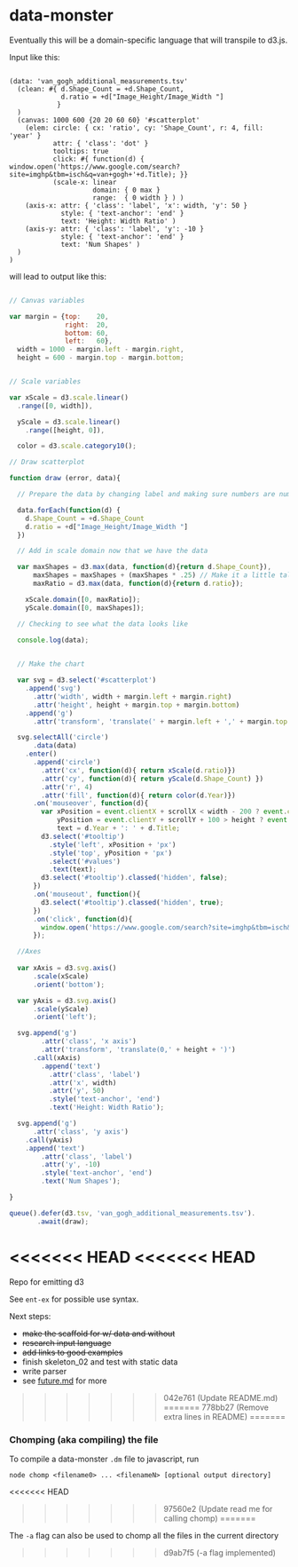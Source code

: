 data-monster
============

Eventually this will be a domain-specific language that will transpile to d3.js.

Input like this:

```

(data: 'van_gogh_additional_measurements.tsv'
  (clean: #{ d.Shape_Count = +d.Shape_Count,
             d.ratio = +d["Image_Height/Image_Width "]                    
            }
  )
  (canvas: 1000 600 {20 20 60 60} '#scatterplot'
    (elem: circle: { cx: 'ratio', cy: 'Shape_Count', r: 4, fill: 'year' }
           attr: { 'class': 'dot' }
           tooltips: true
           click: #{ function(d) { window.open('https://www.google.com/search?site=imghp&tbm=isch&q=van+gogh+'+d.Title); }}
           (scale-x: linear 
                     domain: { 0 max }
                     range:  { 0 width } ) )
    (axis-x: attr: { 'class': 'label', 'x': width, 'y': 50 }
             style: { 'text-anchor': 'end' }
             text: 'Height: Width Ratio' )
    (axis-y: attr: { 'class': 'label', 'y': -10 }
             style: { 'text-anchor': 'end' }
             text: 'Num Shapes' )
  )
)

```
will lead to output like this:

```javascript

// Canvas variables

var margin = {top:    20, 
              right:  20, 
              bottom: 60, 
              left:   60},
  width = 1000 - margin.left - margin.right,
  height = 600 - margin.top - margin.bottom;


// Scale variables

var xScale = d3.scale.linear()
  .range([0, width]),

  yScale = d3.scale.linear()
    .range([height, 0]),

  color = d3.scale.category10();

// Draw scatterplot

function draw (error, data){

  // Prepare the data by changing label and making sure numbers are numbers

  data.forEach(function(d) {
    d.Shape_Count = +d.Shape_Count
    d.ratio = +d["Image_Height/Image_Width "]
  })

  // Add in scale domain now that we have the data

  var maxShapes = d3.max(data, function(d){return d.Shape_Count}),
      maxShapes = maxShapes + (maxShapes * .25) // Make it a little taller
      maxRatio = d3.max(data, function(d){return d.ratio});

    xScale.domain([0, maxRatio]);
    yScale.domain([0, maxShapes]);

  // Checking to see what the data looks like
  
  console.log(data);


  // Make the chart

  var svg = d3.select('#scatterplot')
    .append('svg')
      .attr('width', width + margin.left + margin.right)
      .attr('height', height + margin.top + margin.bottom)
    .append('g')
      .attr('transform', 'translate(' + margin.left + ',' + margin.top + ')');

  svg.selectAll('circle')
      .data(data)
    .enter()
      .append('circle')
        .attr('cx', function(d){ return xScale(d.ratio)})
        .attr('cy', function(d){ return yScale(d.Shape_Count) })
        .attr('r', 4)
        .attr('fill', function(d){ return color(d.Year)})
      .on('mouseover', function(d){
        var xPosition = event.clientX + scrollX < width - 200 ? event.clientX + scrollX : event.clientX + scrollX - 200,
            yPosition = event.clientY + scrollY + 100 > height ? event.clientY + scrollY - 25 : event.clientY + scrollY + 5,
            text = d.Year + ': ' + d.Title;
        d3.select('#tooltip')
          .style('left', xPosition + 'px')
          .style('top', yPosition + 'px')
          .select('#values')
          .text(text);
        d3.select('#tooltip').classed('hidden', false);
      })
      .on('mouseout', function(){
        d3.select('#tooltip').classed('hidden', true);
      })
      .on('click', function(d){
        window.open('https://www.google.com/search?site=imghp&tbm=isch&q=van+gogh+'+d.Title);
      });

  //Axes
  
  var xAxis = d3.svg.axis()
      .scale(xScale)
      .orient('bottom');

  var yAxis = d3.svg.axis()
      .scale(yScale)
      .orient('left');

  svg.append('g')
        .attr('class', 'x axis')
        .attr('transform', 'translate(0,' + height + ')')
      .call(xAxis)
        .append('text')
          .attr('class', 'label')
          .attr('x', width)
          .attr('y', 50)
          .style('text-anchor', 'end')
          .text('Height: Width Ratio');

  svg.append('g')
      .attr('class', 'y axis')
    .call(yAxis)
    .append('text')
        .attr('class', 'label')
        .attr('y', -10)
        .style('text-anchor', 'end')
        .text('Num Shapes');

}

queue().defer(d3.tsv, 'van_gogh_additional_measurements.tsv').
       .await(draw);
```
<<<<<<< HEAD
<<<<<<< HEAD
=======
Repo for emitting d3

See `ent-ex` for possible use syntax.

Next steps: 
* ~~make the scaffold for w/ data and without~~
* ~~research input language~~
* ~~add links to good examples~~
* finish skeleton_02 and test with static data
* write parser
* see [future.md](https://github.com/sarahgp/data-monster/blob/master/future.md) for more
>>>>>>> 042e761 (Update README.md)
=======
>>>>>>> 778bb27 (Remove extra lines in README)
=======

### Chomping (aka compiling) the file

To compile a data-monster `.dm` file to javascript, run

```
node chomp <filename0> ... <filenameN> [optional output directory] 
```
<<<<<<< HEAD
>>>>>>> 97560e2 (Update read me for calling chomp)
=======

The `-a` flag can also be used to chomp all the files in the current directory
>>>>>>> d9ab7f5 (-a flag implemented)
